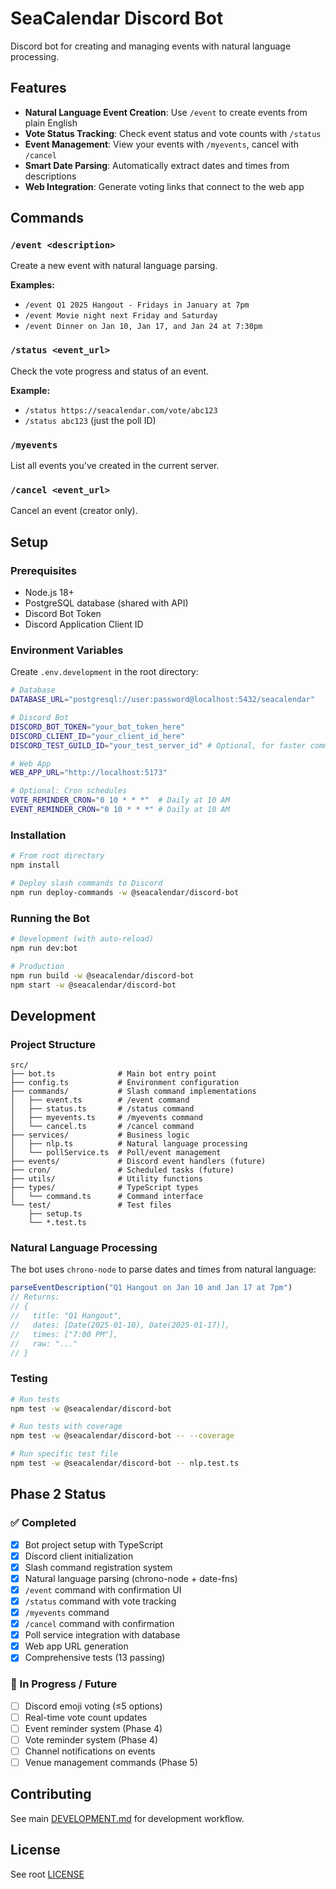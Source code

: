 # SeaCalendar Discord Bot

Discord bot for creating and managing events with natural language processing.

## Features

- **Natural Language Event Creation**: Use `/event` to create events from plain English
- **Vote Status Tracking**: Check event status and vote counts with `/status`
- **Event Management**: View your events with `/myevents`, cancel with `/cancel`
- **Smart Date Parsing**: Automatically extract dates and times from descriptions
- **Web Integration**: Generate voting links that connect to the web app

## Commands

### `/event <description>`
Create a new event with natural language parsing.

**Examples:**
- `/event Q1 2025 Hangout - Fridays in January at 7pm`
- `/event Movie night next Friday and Saturday`
- `/event Dinner on Jan 10, Jan 17, and Jan 24 at 7:30pm`

### `/status <event_url>`
Check the vote progress and status of an event.

**Example:**
- `/status https://seacalendar.com/vote/abc123`
- `/status abc123` (just the poll ID)

### `/myevents`
List all events you've created in the current server.

### `/cancel <event_url>`
Cancel an event (creator only).

## Setup

### Prerequisites
- Node.js 18+
- PostgreSQL database (shared with API)
- Discord Bot Token
- Discord Application Client ID

### Environment Variables

Create `.env.development` in the root directory:

```bash
# Database
DATABASE_URL="postgresql://user:password@localhost:5432/seacalendar"

# Discord Bot
DISCORD_BOT_TOKEN="your_bot_token_here"
DISCORD_CLIENT_ID="your_client_id_here"
DISCORD_TEST_GUILD_ID="your_test_server_id" # Optional, for faster command deployment

# Web App
WEB_APP_URL="http://localhost:5173"

# Optional: Cron schedules
VOTE_REMINDER_CRON="0 10 * * *"  # Daily at 10 AM
EVENT_REMINDER_CRON="0 10 * * *" # Daily at 10 AM
```

### Installation

```bash
# From root directory
npm install

# Deploy slash commands to Discord
npm run deploy-commands -w @seacalendar/discord-bot
```

### Running the Bot

```bash
# Development (with auto-reload)
npm run dev:bot

# Production
npm run build -w @seacalendar/discord-bot
npm start -w @seacalendar/discord-bot
```

## Development

### Project Structure

```
src/
├── bot.ts              # Main bot entry point
├── config.ts           # Environment configuration
├── commands/           # Slash command implementations
│   ├── event.ts        # /event command
│   ├── status.ts       # /status command
│   ├── myevents.ts     # /myevents command
│   └── cancel.ts       # /cancel command
├── services/           # Business logic
│   ├── nlp.ts          # Natural language processing
│   └── pollService.ts  # Poll/event management
├── events/             # Discord event handlers (future)
├── cron/               # Scheduled tasks (future)
├── utils/              # Utility functions
├── types/              # TypeScript types
│   └── command.ts      # Command interface
└── test/               # Test files
    ├── setup.ts
    └── *.test.ts
```

### Natural Language Processing

The bot uses `chrono-node` to parse dates and times from natural language:

```typescript
parseEventDescription("Q1 Hangout on Jan 10 and Jan 17 at 7pm")
// Returns:
// {
//   title: "Q1 Hangout",
//   dates: [Date(2025-01-10), Date(2025-01-17)],
//   times: ["7:00 PM"],
//   raw: "..."
// }
```

### Testing

```bash
# Run tests
npm test -w @seacalendar/discord-bot

# Run tests with coverage
npm test -w @seacalendar/discord-bot -- --coverage

# Run specific test file
npm test -w @seacalendar/discord-bot -- nlp.test.ts
```

## Phase 2 Status

### ✅ Completed
- [x] Bot project setup with TypeScript
- [x] Discord client initialization
- [x] Slash command registration system
- [x] Natural language parsing (chrono-node + date-fns)
- [x] `/event` command with confirmation UI
- [x] `/status` command with vote tracking
- [x] `/myevents` command
- [x] `/cancel` command with confirmation
- [x] Poll service integration with database
- [x] Web app URL generation
- [x] Comprehensive tests (13 passing)

### 🚧 In Progress / Future
- [ ] Discord emoji voting (≤5 options)
- [ ] Real-time vote count updates
- [ ] Event reminder system (Phase 4)
- [ ] Vote reminder system (Phase 4)
- [ ] Channel notifications on events
- [ ] Venue management commands (Phase 5)

## Contributing

See main [DEVELOPMENT.md](../../DEVELOPMENT.md) for development workflow.

## License

See root [LICENSE](../../LICENSE)
